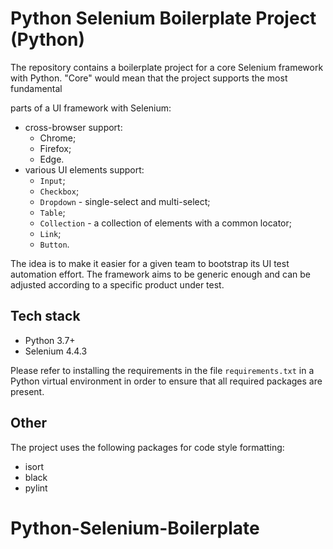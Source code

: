 # Python Selenium Boilerplate Project (Python)

The repository contains a boilerplate project for a core Selenium framework with Python. "Core" would mean that the project supports the most fundamental

parts of a UI framework with Selenium:

* cross-browser support:
  - Chrome;
  - Firefox;
  - Edge.
* various UI elements support:
  - `Input`;
  - `Checkbox`;
  - `Dropdown` - single-select and multi-select;
  - `Table`;
  - `Collection` - a collection of elements with a common locator;
  - `Link`;
  - `Button`.

The idea is to make it easier for a given team to bootstrap its UI test automation effort. The framework aims to be generic enough and can be adjusted according to a specific product under test.

## Tech stack
* Python 3.7+
* Selenium 4.4.3

Please refer to installing the requirements in the file `requirements.txt` in a Python virtual environment in order to ensure that all required packages are present.

## Other

The project uses the following packages for code style formatting:
* isort
* black
* pylint
# Python-Selenium-Boilerplate
